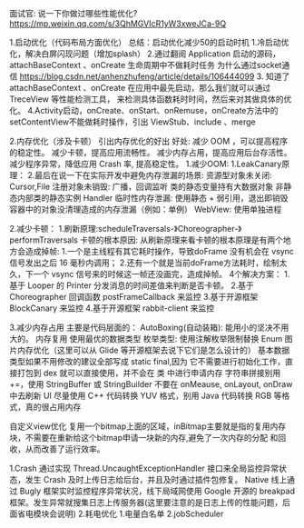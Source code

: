 面试官: 说一下你做过哪些性能优化?https://mp.weixin.qq.com/s/3QhMGVIcR1yW3xweJCa-9Q

1.启动优化（代码布局方面优化）
总结：启动优化减少50的启动时机
1.冷启动优化，解决白屏闪现问题（增加splash）
2.通过翻阅 Application 启动的源码， attachBaseContext 、onCreate 生命周期中不做耗时任务
  为什么通过socket通信 https://blog.csdn.net/anhenzhufeng/article/details/106444099
3. 知道了attachBaseContext 、onCreate  在应用中最先启动，那么我们就可以通过 TreceView 等性能检测工具，
   来检测具体函数耗时时间，然后来对其做具体的优化。
4.Activity启动，onCreate、onStart、onRemuse，onCreate方法中的setContentView不能做耗时操作，引出
  ViewStub、include 、merge

2.内存优化（涉及卡顿）
  引出内存优化的好出
    好处:
    减少 OOM ，可以提高程序的稳定性。
    减少卡顿，提高应用流畅性。
    减少内存占用，提高应用后台存活性。
    减少程序异常，降低应用 Crash 率, 提高稳定性。
  1.减少OOM:
   1.LeakCanary原理：
   2.最后在说一下在实际开发中避免内存泄漏的场景:
   资源型对象未关闭: Cursor,File
   注册对象未销毁: 广播，回调监听
   类的静态变量持有大数据对象
   非静态内部类的静态实例
   Handler 临时性内存泄漏: 使用静态 + 弱引用，退出即销毁
   容器中的对象没清理造成的内存泄漏（例如：单例）
   WebView: 使用单独进程

  2.减少卡顿：
    1.刷新原理:scheduleTraversals-》Choreographer-》performTraversals
卡顿的根本原因:
从刷新原理来看卡顿的根本原理是有两个地方会造成掉帧:
1.一个是主线程有其它耗时操作，导致doFrame 没有机会在 vsync 信号发出之后 16 毫秒内调用；
2.还有一个就是当前doFrame方法耗时，绘制太久，下一个 vsync 信号来的时候这一帧还没画完，造成掉帧。
4个解决方案：
1.基于 Looper 的 Printer 分发消息的时间差值来判断是否卡顿。
2.基于 Choreographer  回调函数 postFrameCallback 来监控
3.基于开源框架 BlockCanary 来监控
4.基于开源框架 rabbit-client 来监控

   3.减少内存占用
     主要是代码层面的：
     AutoBoxing(自动装箱): 能用小的坚决不用大的。
     内存复用
     使用最优的数据类型
     枚举类型: 使用注解枚举限制替换 Enum
     图片内存优化（这里可以从 Glide 等开源框架去说下它们是怎么设计的）
     基本数据类型如果不用修改的建议全部写成 static final,因为 它不需要进行初始化工作，直接打包到 dex 就可以直接使用，并不会在 类 中进行申请内存
     字符串拼接别用 +=，使用 StringBuffer 或 StringBuilder
     不要在 onMeause, onLayout, onDraw 中去刷新 UI
     尽量使用 C++ 代码转换 YUV 格式，别用 Java 代码转换 RGB 等格式，真的很占用内存

自定义view优化
复用一个bitmap上面的区域，inBitmap主要就是指的复用内存块，不需要在重新给这个bitmap申请一块新的内存,避免了一次内存的分配
和回收，从而改善了运行效率。

1.Crash
通过实现 Thread.UncaughtExceptionHandler 接口来全局监控异常状态，发生 Crash 及时上传日志给后台，并且及时通过插件包修复。
Native 线上通过 Bugly 框架实时监控程序异常状况，线下局域网使用 Google 开源的 breakpad 框架。发生异常就搜集日志上传服务器(这里要注意的是日志上传的性能问题，后面省电模块会说明)
2.耗电优化
  1.电量白名单
  2.jobScheduler


